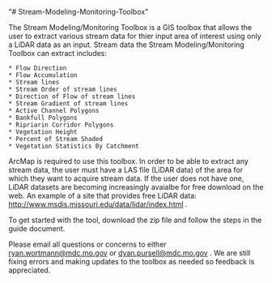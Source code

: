 "# Stream-Modeling-Monitoring-Toolbox" 

The Stream Modeling/Monitoring Toolbox is a GIS toolbox that allows the user to extract various stream data for thier input area of interest using only a LiDAR data as an input. Stream data the Stream Modeling/Monitoring Toolbox can extract includes:

    * Flow Direction
    * Flow Accumulation
    * Stream lines
    * Stream Order of stream lines
    * Direction of Flow of stream lines
    * Stream Gradient of stream lines
    * Active Channel Polygons
    * Bankfull Polygons
    * Ripriarin Corridor Polygons
    * Vegetation Height
    * Percent of Stream Shaded
    * Vegetation Statistics By Catchment
    
ArcMap is required to use this toolbox. In order to be able to extract any stream data, the user must have a LAS file (LiDAR data) of the area for which they want to acquire stream data. If the user does not have one, LiDAR datasets are becoming increasingly avaialbe for free download on the web. An example of a site that provides free LiDAR data: http://www.msdis.missouri.edu/data/lidar/index.html .

To get started with the tool, download the zip file and follow the steps in the guide document. 

Please email all questions or concerns to either ryan.wortmann@mdc.mo.gov or dyan.pursell@mdc.mo.gov . We are still fixing errors and making updates to the toolbox as needed so feedback is appreciated. 
